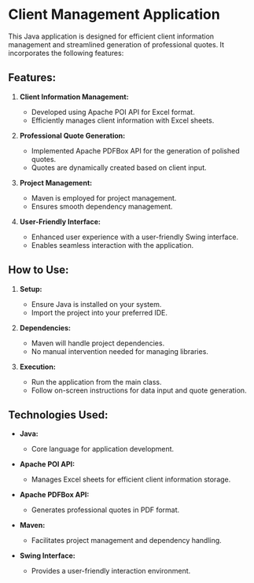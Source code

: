 # Client Management Application

This Java application is designed for efficient client information management and streamlined generation of professional quotes. It incorporates the following features:

## Features:

1. **Client Information Management:**
   - Developed using Apache POI API for Excel format.
   - Efficiently manages client information with Excel sheets.

2. **Professional Quote Generation:**
   - Implemented Apache PDFBox API for the generation of polished quotes.
   - Quotes are dynamically created based on client input.

3. **Project Management:**
   - Maven is employed for project management.
   - Ensures smooth dependency management.

4. **User-Friendly Interface:**
   - Enhanced user experience with a user-friendly Swing interface.
   - Enables seamless interaction with the application.

## How to Use:

1. **Setup:**
   - Ensure Java is installed on your system.
   - Import the project into your preferred IDE.

2. **Dependencies:**
   - Maven will handle project dependencies.
   - No manual intervention needed for managing libraries.

3. **Execution:**
   - Run the application from the main class.
   - Follow on-screen instructions for data input and quote generation.

## Technologies Used:

- **Java:**
  - Core language for application development.

- **Apache POI API:**
  - Manages Excel sheets for efficient client information storage.

- **Apache PDFBox API:**
  - Generates professional quotes in PDF format.

- **Maven:**
  - Facilitates project management and dependency handling.

- **Swing Interface:**
  - Provides a user-friendly interaction environment.
